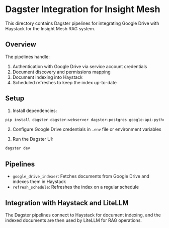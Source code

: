 # Dagster Integration for Insight Mesh

This directory contains Dagster pipelines for integrating Google Drive with Haystack for the Insight Mesh RAG system.

## Overview

The pipelines handle:
1. Authentication with Google Drive via service account credentials
2. Document discovery and permissions mapping
3. Document indexing into Haystack
4. Scheduled refreshes to keep the index up-to-date

## Setup

1. Install dependencies:
```bash
pip install dagster dagster-webserver dagster-postgres google-api-python-client google-auth-httplib2 google-auth-oauthlib
```

2. Configure Google Drive credentials in `.env` file or environment variables

3. Run the Dagster UI:
```bash
dagster dev
```

## Pipelines

- `google_drive_indexer`: Fetches documents from Google Drive and indexes them in Haystack
- `refresh_schedule`: Refreshes the index on a regular schedule

## Integration with Haystack and LiteLLM

The Dagster pipelines connect to Haystack for document indexing, and the indexed documents are then used by LiteLLM for RAG operations. 